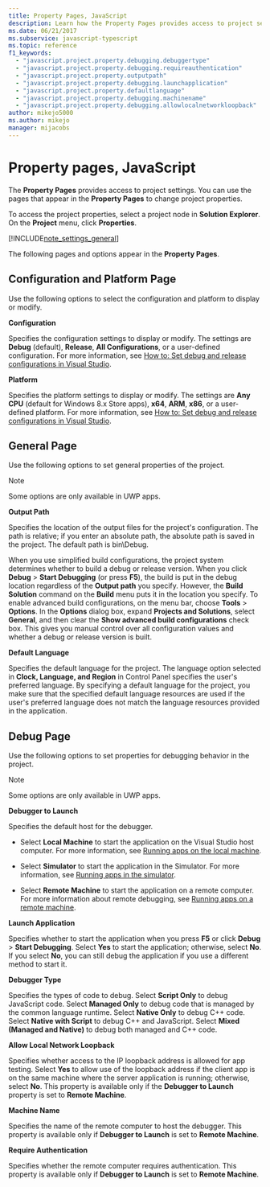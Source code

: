 ```yaml
---
title: Property Pages, JavaScript
description: Learn how the Property Pages provides access to project settings and how to use the pages that appear in the Property Pages to change project properties.
ms.date: 06/21/2017
ms.subservice: javascript-typescript
ms.topic: reference
f1_keywords:
  - "javascript.project.property.debugging.debuggertype"
  - "javascript.project.property.debugging.requireauthentication"
  - "javascript.project.property.outputpath"
  - "javascript.project.property.debugging.launchapplication"
  - "javascript.project.property.defaultlanguage"
  - "javascript.project.property.debugging.machinename"
  - "javascript.project.property.debugging.allowlocalnetworkloopback"
author: mikejo5000
ms.author: mikejo
manager: mijacobs
---
```

# Property pages, JavaScript

The **Property Pages** provides access to project settings. You can use the pages that appear in the **Property Pages** to change project properties.

To access the project properties, select a project node in **Solution Explorer**. On the **Project** menu, click **Properties**.

[!INCLUDE[note_settings_general](../../data-tools/includes/note_settings_general_md.md)]

The following pages and options appear in the **Property Pages**.

## Configuration and Platform Page

Use the following options to select the configuration and platform to display or modify.

 **Configuration**

Specifies the configuration settings to display or modify. The settings are **Debug** (default), **Release**, **All Configurations**, or a user-defined configuration. For more information, see [How to: Set debug and release configurations in Visual Studio](../../debugger/how-to-set-debug-and-release-configurations.md).

 **Platform**

Specifies the platform settings to display or modify. The settings are **Any CPU** (default for Windows 8.x Store apps), **x64**, **ARM**, **x86**, or a user-defined platform. For more information, see [How to: Set debug and release configurations in Visual Studio](../../debugger/how-to-set-debug-and-release-configurations.md).

## General Page

Use the following options to set general properties of the project.

> [!NOTE]
> Some options are only available in UWP apps.

 **Output Path**

Specifies the location of the output files for the project's configuration. The path is relative; if you enter an absolute path, the absolute path is saved in the project. The default path is bin\Debug.

When you use simplified build configurations, the project system determines whether to build a debug or release version. When you click  **Debug** > **Start Debugging** (or press **F5**), the build is put in the debug location regardless of the **Output path** you specify. However, the **Build Solution** command on the **Build** menu puts it in the location you specify. To enable advanced build configurations, on the menu bar, choose **Tools** > **Options**. In the **Options** dialog box, expand **Projects and Solutions**, select **General**, and then clear the **Show advanced build configurations** check box. This gives you manual control over all configuration values and whether a debug or release version is built.

 **Default Language**

Specifies the default language for the project. The language option selected in **Clock, Language, and Region** in Control Panel specifies the user's preferred language. By specifying a default language for the project, you make sure that the specified default language resources are used if the user's preferred language does not match the language resources provided in the application.

## Debug Page

Use the following options to set properties for debugging behavior in the project.

> [!NOTE]
> Some options are only available in UWP apps.

 **Debugger to Launch**

Specifies the default host for the debugger.

- Select **Local Machine** to start the application on the Visual Studio host computer. For more information, see [Running apps on the local machine](../../debugger/start-a-debugging-session-for-a-store-app-in-visual-studio-vb-csharp-cpp-and-xaml.md).

- Select **Simulator** to start the application in the Simulator. For more information, see [Running apps in the simulator](../../debugger/run-windows-store-apps-in-the-simulator.md).

- Select **Remote Machine** to start the application on a remote computer. For more information about remote debugging, see [Running apps on a remote machine](../../debugger/run-windows-store-apps-on-a-remote-machine.md).

**Launch Application**

Specifies whether to start the application when you press **F5** or click **Debug** > **Start Debugging**. Select **Yes** to start the application; otherwise, select **No**. If you select **No**, you can still debug the application if you use a different method to start it.

**Debugger Type**

Specifies the types of code to debug. Select **Script Only** to debug JavaScript code. Select **Managed Only** to debug code that is managed by the common language runtime. Select **Native Only** to debug C++ code. Select **Native with Script** to debug C++ and JavaScript. Select **Mixed (Managed and Native)** to debug both managed and C++ code.

**Allow Local Network Loopback**

Specifies whether access to the IP loopback address is allowed for app testing. Select **Yes** to allow use of the loopback address if the client app is on the same machine where the server application is running; otherwise, select **No**. This property is available only if the **Debugger to Launch** property is set to **Remote Machine**.

**Machine Name**

Specifies the name of the remote computer to host the debugger. This property is available only if **Debugger to Launch** is set to **Remote Machine**.

**Require Authentication**

Specifies whether the remote computer requires authentication. This property is available only if **Debugger to Launch** is set to **Remote Machine**.

